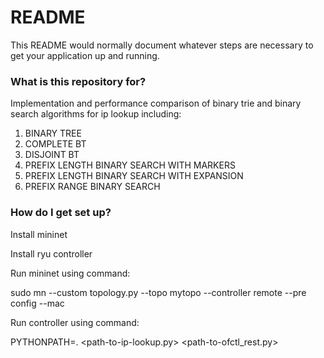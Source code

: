 # README #

This README would normally document whatever steps are necessary to get your application up and running.

### What is this repository for? ###

Implementation and performance comparison of binary trie and binary search algorithms for ip lookup including:

1. BINARY TREE
2. COMPLETE BT
3. DISJOINT BT 
4. PREFIX LENGTH BINARY SEARCH WITH MARKERS
5. PREFIX LENGTH BINARY SEARCH WITH EXPANSION 
6. PREFIX RANGE BINARY SEARCH

### How do I get set up? ###

Install mininet 

Install ryu controller

Run mininet using command:

sudo mn --custom topology.py --topo mytopo  --controller remote --pre config --mac

Run controller using command:

PYTHONPATH=. <path-to-ryu-manager> <path-to-ip-lookup.py> <path-to-ofctl_rest.py>

